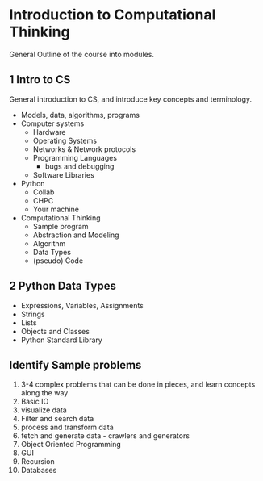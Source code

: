 # Introduction to Computational Thinking

General Outline of the course into modules.



## 1 Intro to CS

General introduction to CS, and introduce key concepts and terminology.

- Models, data, algorithms, programs 
- Computer systems
  - Hardware
  - Operating Systems
  - Networks & Network protocols
  - Programming Languages 
    - bugs and debugging 
  - Software Libraries 
- Python 
  - Collab
  - CHPC
  - Your machine 
- Computational Thinking
  - Sample program
  - Abstraction and Modeling
  - Algorithm
  - Data Types
  - (pseudo) Code 



## 2 Python Data Types

- Expressions, Variables, Assignments
- Strings
- Lists
- Objects and Classes
- Python Standard Library 



## Identify Sample problems 

1. 3-4 complex problems that can be done in pieces, and learn concepts along the way
2. Basic IO
3. visualize data
4. Filter and search data
5. process and transform data 
6. fetch and generate data - crawlers and generators
7. Object Oriented Programming 
8. GUI 
9. Recursion 
10. Databases

